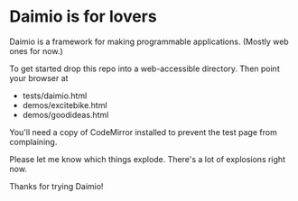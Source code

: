 # Daimio is for lovers

Daimio is a framework for making programmable applications. (Mostly web ones for now.)

To get started drop this repo into a web-accessible directory. Then point your browser at
- tests/daimio.html
- demos/excitebike.html
- demos/goodideas.html

You'll need a copy of CodeMirror installed to prevent the test page from complaining. 

Please let me know which things explode. There's a lot of explosions right now. 

Thanks for trying Daimio!
